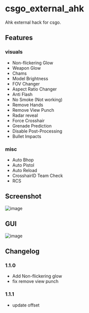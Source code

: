 # csgo_external_ahk
Ahk external hack for csgo.

## Features

### visuals
* Non-flickering Glow
* Weapon Glow
* Chams
* Model Brightness
* FOV Changer
* Aspect Ratio Changer
* Anti Flash
* No Smoke (Not working)
* Remove Hands
* Remove View Punch
* Radar reveal
* Force Crosshair
* Grenade Prediction
* Disable Post-Processing
* Bullet Impacts

### misc
* Auto Bhop
* Auto Pistol
* Auto Reload
* CrosshairID Team Check
* RCS

## Screenshot
![image](https://github.com/worse-666/csgo_external_ahk_hack/blob/main/screen%20shot.png)

## GUI
![image](https://github.com/worse-666/csgo_external_ahk_hack/blob/main/setting%20gui_.png)

## Changelog
### 1.1.0
* Add Non-flickering glow
* fix remove view punch

### 1.1.1
* update offset










